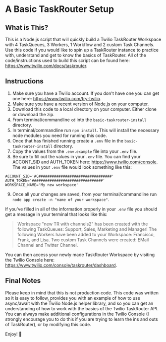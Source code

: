 # A Basic TaskRouter Setup

## What is This?

This is a Node.js script that will quickly build a Twilio TaskRouter Workspace with 4 TaskQueues, 3 Workers, 1 Workflow and 2 custom Task Channels. Use this code if you would like to spin up a TaskRouter instance to practice with, understand and get to know the basics of TaskRouter. All of the code/instructions used to build this script can be found here: https://www.twilio.com/docs/taskrouter. 

## Instructions
1. Make sure you have a Twilio account. If you don't have one you can get one here: https://www.twilio.com/try-twilio.
2. Make sure you have a recent version of Node.js on your computer.
3. Download this code to a local directory on your computer. Either clone or download the zip.
4. From terminal/commandline `cd` into the `basic-taskrouter-install` directory.
5. In terminal/commandline run `npm install`. This will install the necessary node modules you need for running this code.
6. Once that has finished running create a `.env` file in the `basic-taskrouter-install` directory.
7. Copy the values from the `.env.example` file into your `.env` file.
8. Be sure to fill out the values in your `.env` file. You can find your ACCONT_SID and AUTH_TOKEN here: https://www.twilio.com/console. The values in your `.env` file would look something like this:
```
ACCOUNT_SID='AC#################################'
AUTH_TOKEN='################################'
WORKSPACE_NAME='My new workspace'
```
9. Once all your changes are saved, from your terminal/commandline run `node app create -n "name of your workspace"`.

If you've filled in all of the information properly in your `.env` file you should get a message in your terminal that looks like this:

> Workspace "new TR with channels2" has been created with the following TaskQueues: Support, Sales, Marketing and Manager! The following Workers have been added to your Workspace: Francisco, Frank, and Lisa. Two custom Task Channels were created: EMail Channel and Twitter Channel.

You can then access your newly made TaskRouter Workspace by visiting the Twilio Console here: https://www.twilio.com/console/taskrouter/dashboard.

## Final Notes
Please keep in mind that this is not production code. This code was written so it is easy to follow, provides you with an example of how to use async/await with the Twilio Node.js helper library, and so you can get an understanding of how to work with the basics of the Twilio TaskRouter API. You can always make additional configurations in the Twilio Console (I strongly encourage you to do this if you are trying to learn the ins and outs of TaskRouter), or by modifying this code.

Enjoy! :beers: